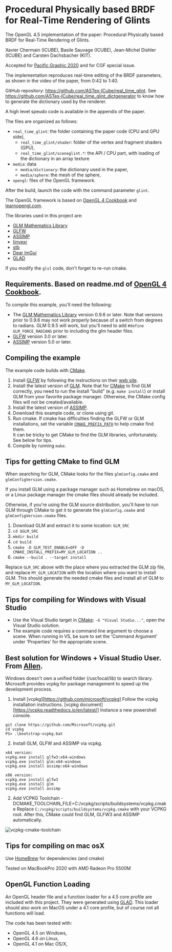 Procedural Physically based BRDF for Real-Time Rendering of Glints
==================================================================

The OpenGL 4.5 implementation of the paper: Procedural Physically based BRDF for
Real-Time Rendering of Glints.

Xavier Chermain (ICUBE), Basile Sauvage (ICUBE), Jean-Michel Dishler (ICUBE) and
Carsten Dachsbacher (KIT).

Accepted for [Pacific Graphic 2020](https://pg2020.org/) and for CGF special issue.

The implementation reproduces real-time editing of the BRDF parameters, as shown
in the video of the paper, from 0:42 to 1:40.

GitHub repository: <https://github.com/ASTex-ICube/real_time_glint>. See
<https://github.com/ASTex-ICube/real_time_glint_dictgenerator> to know how to
generate the dictionary used by the renderer.

A high level speudo code is available in the appendix of the paper.

The files are organized as follows:

* `real_time_glint`: the folder containing the paper code (CPU and GPU side),
  * `real_time_glint/shader`: folder of the vertex and fragment shaders (GPU),
  * `real_time_glint/sceneglint.*`: the API / CPU part, with loading of the
    dictionary in an array texture
* `media`: data
  * `media/dictionary`: the dictionary used in the paper,
  * `media/sphere`: the mesh of the sphere,
* `opengl`: files of the OpenGL framework.

After the build, launch the code with the command parameter `glint`.

The OpenGL framework is based on 
[OpenGL 4 Cookbook](https://github.com/PacktPublishing/OpenGL-4-Shading-Language-Cookbook-Third-Edition)
and [learnopengl.com](https://learnopengl.com/).

The libraries used in this project are:

* [GLM Mathematics Library][GLM]
* [GLFW][]
* [ASSIMP][]
* [tinyexr][]
* [stb][]
* [Dear ImGui][]
* [GLAD][]

If you modify the ``glsl`` code, don't forget to re-run cmake.

Requirements. Based on readme.md of [OpenGL 4 Cookbook](https://github.com/PacktPublishing/OpenGL-4-Shading-Language-Cookbook-Third-Edition).
-------------
To compile this example, you'll need the following:

* The [GLM Mathematics Library][GLM] version 0.9.6 or later.  Note that versions
  prior to 0.9.6 may not work properly because of a switch from degrees to
  radians.  GLM 0.9.5 will work, but you'll need to add `#define GLM_FORCE_RADIANS`
  prior to including the glm header files.
* [GLFW][] version 3.0 or later.
* [ASSIMP][] version 5.0 or later.

Compiling the example
----------------------
The example code builds with [CMake][].

1.  Install [GLFW][] by following the instructions on their [web site][GLFW].
2.  Install the latest version of [GLM][].  Note that for [CMake][] to find GLM
    correctly, you need to run the install "build" (e.g. `make install`) or install GLM from your
    favorite package manager.  Otherwise, the CMake config files will not be created/available.
3.  Install the latest version of [ASSIMP][].
4.  Download this example code, or clone using git.
5.  Run cmake.  If cmake has difficulties finding the GLFW or GLM installations,
    set the variable [`CMAKE_PREFIX_PATH`][cmake_prefix] to help cmake find them.  
    It can be tricky to get CMake to find the GLM libraries, unfortunately.  See
    below for tips.
6.  Compile by running `make`.

Tips for getting CMake to find GLM
-----------------------------------------
When searching for GLM, CMake looks for the files `glmConfig.cmake` and `glmConfigVersion.cmake`.

If you install GLM using a package manager such as Homebrew on macOS, or a Linux package manager the
 cmake files should already be included.  

Otherwise, if you're using the GLM source distribution, you'll have to run GLM through CMake to get it to
generate the `glmConfig.cmake` and `glmConfigVersion.cmake` files.

1.  Download GLM and extract it to some location: `GLM_SRC`
1. `cd $GLM_SRC`
1. `mkdir build`
1. `cd build`
1. `cmake -D GLM_TEST_ENABLE=OFF -D CMAKE_INSTALL_PREFIX=MY_GLM_LOCATION ..`
1. `cmake --build . --target install`

Replace `GLM_SRC` above with the place where you extracted the GLM zip file, and replace `MY_GLM_LOCATION` 
with the location where you want to install GLM. This should generate the needed cmake files and install
all of GLM to `MY_GLM_LOCATION`.

Tips for compiling for Windows with Visual Studio
---------------------------------------------
* Use the Visual Studio target in [CMake][]:  `-G "Visual Studio..."`, open the
  Visual Studio solution. 
* The example code requires a command line argument to choose a scene.  When
  running in VS, be sure to set the 'Command Argument' under 'Properties' for
  the appropriate scene.

Best solution for Windows + Visual Studio User. From [Allen](https://github.com/allenk/OpenGL-4-Shading-Language-Cookbook-Third-Edition/blob/master/README.md).
-----------------------------------------------------
Windows doesn't own a unified folder (/usr/local/lib) to search library. Microsoft provides vcpkg for package management to speed up the development process.

1.  Install [vcpkg][https://github.com/microsoft/vcpkg]
    Follow the vcpkg installation instructions.
    [vcpkg document][https://vcpkg.readthedocs.io/en/latest/]
    Instance a new powershell console.
```
git clone https://github.com/Microsoft/vcpkg.git
cd vcpkg
PS> .\bootstrap-vcpkg.bat
```    
2.  Install GLM, GLFW and ASSIMP via vcpkg.
```
x64 version:
vcpkg.exe install glfw3:x64-windows
vcpkg.exe install glm:x64-windows
vcpkg.exe install assimp:x64-windows

x86 version:
vcpkg.exe install glfw3
vcpkg.exe install glm
vcpkg.exe install assimp
```
2.  Add VCPKG Toolchain
    -DCMAKE_TOOLCHAIN_FILE=C:/vcpkg/scripts/buildsystems/vcpkg.cmake
    Replace `C:/vcpkg/scripts/buildsystems/vcpkg.cmake` with your VCPKG root.
    After this, CMake could find GLM, GLFW3 and ASSIMP automatically.

<img src="http://i.imgur.com/cQe3Drp.png" alt="vcpkg-cmake-toolchain">

Tips for compiling on mac osX
---------------------------------------------
Use [HomeBrew] for dependencies (and cmake)

Tested on MacBookPro 2020 with AMD Radeon Pro 5500M

OpenGL Function Loading
-----------------------

An OpenGL header file and a function loader for a 4.5 core profile are
included with this project. They were generated using
[GLAD][]. This loader should also work on MacOS under a 4.1 core profile, but of course not all functions will load.

The code has been tested with:
- OpenGL 4.5 on Windows,
- OpenGL 4.6 on Linux,
- OpenGL 4.1 on Mac OS/X,

[GLM]: http://glm.g-truc.net
[GLFW]:  http://glfw.org
[ghcookbook]:  https://github.com/PacktPublishing/OpenGL-4-Shading-Language-Cookbook-Third-Edition
[cookbook]: http://www.packtpub.com/
[GLLoadGen]:  https://bitbucket.org/alfonse/glloadgen/wiki/Home
[CMake]: http://www.cmake.org/
[GLAD]: https://github.com/Dav1dde/glad
[cmake_prefix]: https://cmake.org/cmake/help/latest/variable/CMAKE_PREFIX_PATH.html
[ASSIMP]: https://www.assimp.org/
[tinyexr]: https://github.com/syoyo/tinyexr
[stb]: https://github.com/nothings/stb
[Dear ImGui]: https://github.com/ocornut/imgui
[HomeBrew]: https://brew.sh/index_fr
